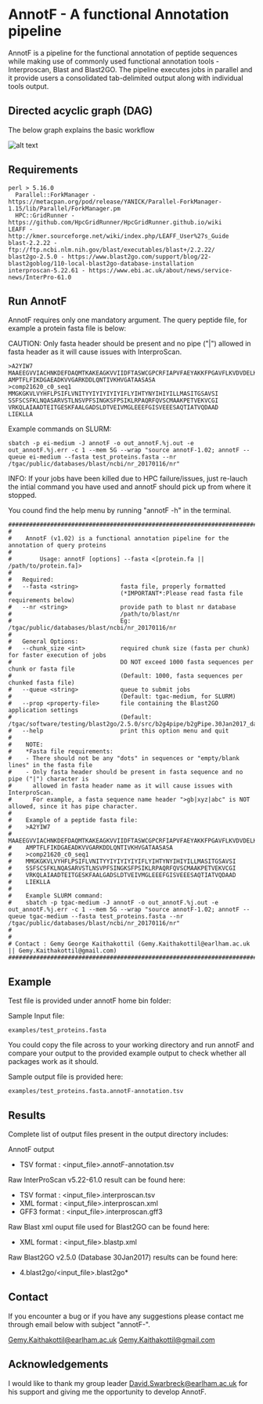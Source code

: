 # AnnotF - A functional Annotation pipeline

AnnotF is a pipeline for the functional annotation of peptide sequences while making use 
of commonly used functional annotation tools - Interproscan, Blast and Blast2GO. The pipeline 
executes jobs in parallel and it provide users a consolidated tab-delimited output along with 
individual tools output.

## Directed acyclic graph (DAG)

The below graph explains the basic workflow 

![alt text](https://github.com/gemygk/AnnotF/blob/master/images/AnnotF.smk.17Apr2019.svg)

## Requirements
```
perl > 5.16.0
  Parallel::ForkManager - https://metacpan.org/pod/release/YANICK/Parallel-ForkManager-1.15/lib/Parallel/ForkManager.pm
  HPC::GridRunner - https://github.com/HpcGridRunner/HpcGridRunner.github.io/wiki
LEAFF - http://kmer.sourceforge.net/wiki/index.php/LEAFF_User%27s_Guide
blast-2.2.22 - ftp://ftp.ncbi.nlm.nih.gov/blast/executables/blast+/2.2.22/
blast2go-2.5.0 - https://www.blast2go.com/support/blog/22-blast2goblog/110-local-blast2go-database-installation
interproscan-5.22.61 - https://www.ebi.ac.uk/about/news/service-news/InterPro-61.0
```

## Run AnnotF
AnnotF requires only one mandatory argument. The query peptide file, for example a protein fasta file is below:

CAUTION: 
Only fasta header should be present and no pipe ("|") allowed in fasta header as it will cause issues with InterproScan.
```
>A2YIW7
MAAEEGVVIACHNKDEFDAQMTKAKEAGKVVIIDFTASWCGPCRFIAPVFAEYAKKFPGAVFLKVDVDELKEVAEKYNVE
AMPTFLFIKDGAEADKVVGARKDDLQNTIVKHVGATAASASA
>comp21620_c0_seq1
MMGKGKVLVYHFLPSIFLVNITYYIYIYIYIYIFLYIHTYNYIHIYILLMASITGSAVSI
SSFSCSFKLNQASARVSTLNSVPFSINGKSFPSIKLRPAQRFQVSCMAAKPETVEKVCGI
VRKQLAIAADTEITGESKFAALGADSLDTVEIVMGLEEEFGISVEEESAQTIATVQDAAD
LIEKLLA
```
Example commands on SLURM:
```
sbatch -p ei-medium -J annotF -o out_annotF.%j.out -e out_annotF.%j.err -c 1 --mem 5G --wrap "source annotF-1.02; annotF --queue ei-medium --fasta test_proteins.fasta --nr /tgac/public/databases/blast/ncbi/nr_20170116/nr"
```

INFO:
If your jobs have been killed due to HPC failure/issues, just re-lauch the intial command you have used and annotF should pick up from where it stopped.


You cound find the help menu by running "annotF -h" in the terminal.
```
#########################################################################################################
#
#    AnnotF (v1.02) is a functional annotation pipeline for the annotation of query proteins
#
#        Usage: annotF [options] --fasta <[protein.fa || /path/to/protein.fa]>
#
#	Required:
#	--fasta <string>            fasta file, properly formatted
#	                            (*IMPORTANT*:Please read fasta file requirements below)
#	--nr <string>               provide path to blast nr database
#	                            /path/to/blast/nr
#	                            Eg: /tgac/public/databases/blast/ncbi/nr_20170116/nr
#
#	General Options:
#	--chunk_size <int>          required chunk size (fasta per chunk) for faster execution of jobs
#	                            DO NOT exceed 1000 fasta sequences per chunk or fasta file
#	                            (Default: 1000, fasta sequences per chunked fasta file)
#	--queue <string>            queue to submit jobs
#	                            (Default: tgac-medium, for SLURM)
#	--prop <property-file>      file containing the Blast2GO application settings
#	                            (Default: /tgac/software/testing/blast2go/2.5.0/src/b2g4pipe/b2gPipe.30Jan2017_database.properties)
#	--help                      print this option menu and quit
#
#    NOTE:
#    *Fasta file requirements:
#    - There should not be any "dots" in sequences or "empty/blank lines" in the fasta file
#    - Only fasta header should be present in fasta sequence and no pipe ("|") character is
#      allowed in fasta header name as it will cause issues with InterproScan.
#      For example, a fasta sequence name header ">gb|xyz|abc" is NOT allowed, since it has pipe character.
#
#    Example of a peptide fasta file:
#    >A2YIW7
#    MAAEEGVVIACHNKDEFDAQMTKAKEAGKVVIIDFTASWCGPCRFIAPVFAEYAKKFPGAVFLKVDVDELKEVAEKYNVE
#    AMPTFLFIKDGAEADKVVGARKDDLQNTIVKHVGATAASASA
#    >comp21620_c0_seq1
#    MMGKGKVLVYHFLPSIFLVNITYYIYIYIYIYIFLYIHTYNYIHIYILLMASITGSAVSI
#    SSFSCSFKLNQASARVSTLNSVPFSINGKSFPSIKLRPAQRFQVSCMAAKPETVEKVCGI
#    VRKQLAIAADTEITGESKFAALGADSLDTVEIVMGLEEEFGISVEEESAQTIATVQDAAD
#    LIEKLLA
#
#    Example SLURM command:
#    sbatch -p tgac-medium -J annotF -o out_annotF.%j.out -e out_annotF.%j.err -c 1 --mem 5G --wrap "source annotF-1.02; annotF --queue tgac-medium --fasta test_proteins.fasta --nr /tgac/public/databases/blast/ncbi/nr_20170116/nr"
#
#
# Contact : Gemy George Kaithakottil (Gemy.Kaithakottil@earlham.ac.uk || Gemy.Kaithakottil@gmail.com)
#########################################################################################################
```
## Example

Test file is provided under annotF home bin folder:

Sample Input file:
```
examples/test_proteins.fasta
```
You could copy the file across to your working directory and run annotF and compare your output to the provided example output to check whether all packages work as it should.

Sample output file is provided here:
```
examples/test_proteins.fasta.annotF-annotation.tsv
```

## Results

Complete list of output files present in the output directory includes:

AnnotF output
-	TSV format : <input_file>.annotF-annotation.tsv

Raw InterProScan v5.22-61.0 result can be found here:
-	TSV format : <input_file>.interproscan.tsv
-	XML format : <input_file>.interproscan.xml
-	GFF3 format : <input_file>.interproscan.gff3

Raw Blast xml ouput file used for Blast2GO can be found here:
-	XML format : <input_file>.blastp.xml

Raw Blast2GO v2.5.0 (Database 30Jan2017) results can be found here:
-	4.blast2go/<input_file>.blast2go*


## Contact

If you encounter a bug or if you have any suggestions please contact me through email below with subject "annotF-<query>".

Gemy.Kaithakottil@earlham.ac.uk
Gemy.Kaithakottil@gmail.com

## Acknowledgements

I would like to thank my group leader David.Swarbreck@earlham.ac.uk for his support and giving me the opportunity to develop AnnotF.
